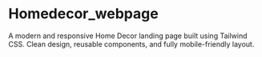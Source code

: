 # Homedecor_webpage
A modern and responsive Home Decor landing page built using Tailwind CSS. Clean design, reusable components, and fully mobile-friendly layout.
